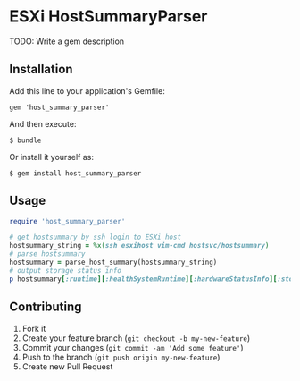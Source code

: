 # ESXi HostSummaryParser

TODO: Write a gem description

## Installation

Add this line to your application's Gemfile:

    gem 'host_summary_parser'

And then execute:

    $ bundle

Or install it yourself as:

    $ gem install host_summary_parser

## Usage
```ruby
require 'host_summary_parser'

# get hostsummary by ssh login to ESXi host
hostsummary_string = %x(ssh esxihost vim-cmd hostsvc/hostsummary)
# parse hostsummary
hostsummary = parse_host_summary(hostsummary_string)
# output storage status info
p hostsummary[:runtime][:healthSystemRuntime][:hardwareStatusInfo][:storageStatusInfo]
```

## Contributing

1. Fork it
2. Create your feature branch (`git checkout -b my-new-feature`)
3. Commit your changes (`git commit -am 'Add some feature'`)
4. Push to the branch (`git push origin my-new-feature`)
5. Create new Pull Request
